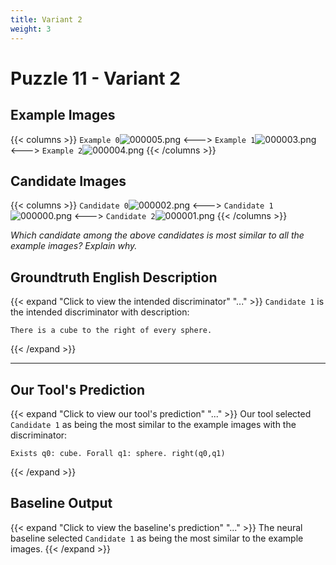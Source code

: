 ```yaml
---
title: Variant 2
weight: 3
---
```


# Puzzle 11 - Variant 2

## Example Images
{{< columns >}}
`Example 0`![000005.png](/clevr-variants/alternation/fovariant-2/render/images/CLEVR_val_000005.png)
<--->
`Example 1`![000003.png](/clevr-variants/alternation/fovariant-2/render/images/CLEVR_val_000003.png)
<--->
`Example 2`![000004.png](/clevr-variants/alternation/fovariant-2/render/images/CLEVR_val_000004.png)
{{< /columns >}}

## Candidate Images
{{< columns >}}
`Candidate 0`![000002.png](/clevr-variants/alternation/fovariant-2/render/images/CLEVR_val_000002.png)
<--->
`Candidate 1`![000000.png](/clevr-variants/alternation/fovariant-2/render/images/CLEVR_val_000000.png)
<--->
`Candidate 2`![000001.png](/clevr-variants/alternation/fovariant-2/render/images/CLEVR_val_000001.png)
{{< /columns >}}

*Which candidate among the above candidates is most similar to all the example images? Explain why.*

## Groundtruth English Description

{{< expand "Click to view the intended discriminator" "..." >}}
`Candidate 1` is the intended discriminator with description:
```plaintext 
There is a cube to the right of every sphere.
```
{{< /expand >}}

---



## Our Tool's Prediction

{{< expand "Click to view our tool's prediction" "..." >}}
Our tool selected `Candidate 1` as being the most similar to the example images with the discriminator:
```plaintext
Exists q0: cube. Forall q1: sphere. right(q0,q1)
```
{{< /expand >}}



## Baseline Output

{{< expand "Click to view the baseline's prediction" "..." >}}
The neural baseline selected `Candidate 1` as being the most similar to the example images.
{{< /expand >}}

